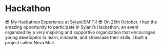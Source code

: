 # Hackathon
😎 My Hackathon Experience at Sylani(SMIT)! 😎  On 25th October, I had the amazing opportunity to participate in Sylani’s Hackathon, an event organized by a very inspiring and supportive organization that encourages young developers to learn, innovate, and showcase their skills. I built a project called Nova Mart 

